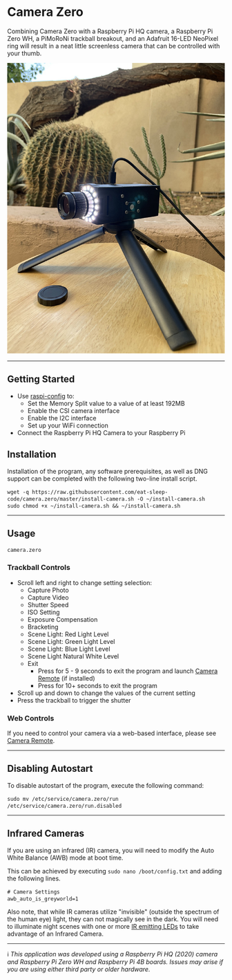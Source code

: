 # Camera Zero

Combining Camera Zero with a Raspberry Pi HQ camera, a Raspberry Pi Zero WH, a PiMoRoNi trackball breakout, and an Adafruit 16-LED NeoPixel ring will result in a neat little screenless camera that can be controlled with your thumb.

  ![Camera](https://github.com/eat-sleep-code/camera.zero/raw/master/images/Camera%20Zero%20-%20LED%20-%20Bright%20White.jpg)

---
## Getting Started

- Use [raspi-config](https://www.raspberrypi.org/documentation/configuration/raspi-config.md) to:
  - Set the Memory Split value to a value of at least 192MB
  - Enable the CSI camera interface
  - Enable the I2C interface
  - Set up your WiFi connection
- Connect the Raspberry Pi HQ Camera to your Raspberry Pi


## Installation

Installation of the program, any software prerequisites, as well as DNG support can be completed with the following two-line install script.

```
wget -q https://raw.githubusercontent.com/eat-sleep-code/camera.zero/master/install-camera.sh -O ~/install-camera.sh
sudo chmod +x ~/install-camera.sh && ~/install-camera.sh
```

---

## Usage
```
camera.zero
```

### Trackball Controls
- Scroll left and right to change setting selection:
     - Capture Photo
     - Capture Video
     - Shutter Speed
     - ISO Setting
     - Exposure Compensation
     - Bracketing
     - Scene Light: Red Light Level
     - Scene Light: Green Light Level
     - Scene Light: Blue Light Level
     - Scene Light Natural White Level
     - Exit
        - Press for 5 - 9 seconds to exit the program and launch [Camera Remote](https://github.com/eat-sleep-code/camera.remote) (if installed)
        - Press for 10+ seconds to exit the program 
- Scroll up and down to change the values of the current setting
- Press the trackball to trigger the shutter

### Web Controls
If you need to control your camera via a web-based interface, please see [Camera Remote](https://github.com/eat-sleep-code/camera.remote).

---

## Disabling Autostart

To disable autostart of the program, execute the following command:

```
sudo mv /etc/service/camera.zero/run /etc/service/camera.zero/run.disabled
```

---

## Infrared Cameras
If you are using an infrared (IR) camera, you will need to modify the Auto White Balance (AWB) mode at boot time.

This can be achieved by executing `sudo nano /boot/config.txt` and adding the following lines.

```
# Camera Settings 
awb_auto_is_greyworld=1
```

Also note, that while IR cameras utilize "invisible" (outside the spectrum of the human eye) light, they can not magically see in the dark.   You will need to illuminate night scenes with one or more [IR emitting LEDs](https://www.adafruit.com/product/387) to take advantage of an Infrared Camera.

---

:information_source: *This application was developed using a Raspberry Pi HQ (2020) camera and Raspberry Pi Zero WH and Raspberry Pi 4B boards.   Issues may arise if you are using either third party or older hardware.*
